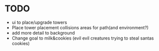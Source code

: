 # TODO
- ui to place/upgrade towers
- Place tower placement collisions areas for path(and environment?)
- add more detail to background
- Change goal to milk&cookies (evil evil creatures trying to steal santas cookies)
